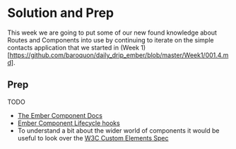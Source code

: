 # Solution and Prep

This week we are going to put some of our new found knowledge about Routes and Components into use by continuing to iterate on the simple contacts application that we started in (Week 1)[https://github.com/baroquon/daily_drip_ember/blob/master/Week1/001.4.md].

## Prep

TODO

* [The Ember Component Docs](http://emberjs.com/api/classes/Ember.Component.html)
* [Ember Component Lifecycle hooks](https://guides.emberjs.com/v2.6.0/components/the-component-lifecycle/)
* To understand a bit about the wider world of components it would be useful to look over the [W3C Custom Elements Spec](http://w3c.github.io/webcomponents/spec/custom/)
